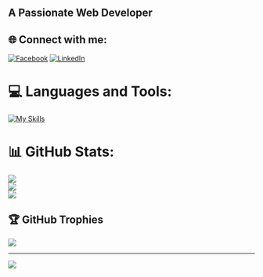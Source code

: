 
 ##                                 A Passionate Web Developer
## 🌐 Connect with me:
[![Facebook](https://img.shields.io/badge/Facebook-%231877F2.svg?logo=Facebook&logoColor=white)](https://facebook.com/https://www.facebook.com/profile.php?id=100055014698718) [![LinkedIn](https://img.shields.io/badge/LinkedIn-%230077B5.svg?logo=linkedin&logoColor=white)](https://linkedin.com/in/https://www.linkedin.com/in/md-hamidul-islam-66ba38121/) 

# 💻 Languages and Tools:

[![My Skills](https://skillicons.dev/icons?i=php,laravel,js,mysql,html,css,bootstrap,jquery,postman,vscode,bash,git)](https://skillicons.dev)

# 📊 GitHub Stats:
![](https://github-readme-stats.vercel.app/api?username=deepak18121988&theme=dark&hide_border=false&include_all_commits=false&count_private=false)<br/>
![](https://github-readme-streak-stats.herokuapp.com/?user=deepak18121988&theme=dark&hide_border=false)<br/>
![](https://github-readme-stats.vercel.app/api/top-langs/?username=deepak18121988&theme=dark&hide_border=false&include_all_commits=false&count_private=false&layout=compact)

## 🏆 GitHub Trophies
![](https://github-profile-trophy.vercel.app/?username=deepak18121988&theme=radical&no-frame=false&no-bg=true&margin-w=4)

---
[![](https://visitcount.itsvg.in/api?id=deepak18121988&icon=0&color=0)](https://visitcount.itsvg.in)

<!-- Proudly created with GPRM ( https://gprm.itsvg.in ) -->